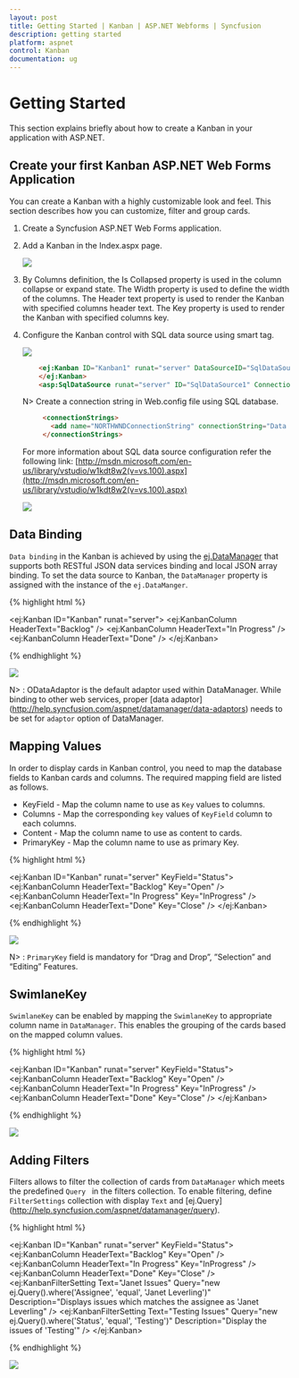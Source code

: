 ```yaml
---
layout: post
title: Getting Started | Kanban | ASP.NET Webforms | Syncfusion
description: getting started
platform: aspnet
control: Kanban
documentation: ug
---
```


# Getting Started

This section explains briefly about how to create a Kanban in your application with ASP.NET.

## Create your first Kanban ASP.NET Web Forms Application

You can create a Kanban with a highly customizable look and feel. This section describes how you can customize, filter and group cards.

1. Create a Syncfusion ASP.NET Web Forms application.
2. Add a Kanban in the Index.aspx page. 

   ![](Getting-Started_images/Getting-Started_img1.png)

3. By Columns definition, the Is Collapsed property is used in the column collapse or expand state. The Width property is used to define the width of the columns. The Header text property is used to render the Kanban with specified columns header text. The Key property is used to render the Kanban with specified columns key.

4. Configure the Kanban control with SQL data source using smart tag.

   ![](Getting-Started_images/Getting-Started_img2.png) 
   
   ~~~ html
	   <ej:Kanban ID="Kanban1" runat="server" DataSourceID="SqlDataSource1">
       </ej:Kanban>
       <asp:SqlDataSource runat="server" ID="SqlDataSource1" ConnectionString='<%$ ConnectionStrings:NORTHWNDConnectionString %>' SelectCommand="SELECT * FROM [Tasks]"></asp:SqlDataSource>
   ~~~
   
   N> Create a connection string in Web.config file using SQL database.

   ~~~ html
		<connectionStrings>
          <add name="NORTHWNDConnectionString" connectionString="Data Source=(LocalDB)\v11.0;AttachDbFilename=|DataDirectory|\NORTHWND.MDF;Integrated Security=True" providerName="System.Data.SqlClient" />
        </connectionStrings>

   ~~~
   
   For more information about SQL data source configuration refer the following link: [http://msdn.microsoft.com/en-us/library/vstudio/w1kdt8w2(v=vs.100).aspx](http://msdn.microsoft.com/en-us/library/vstudio/w1kdt8w2(v=vs.100).aspx)
   
   ![](Getting-Started_images/Getting-Started_img3.png) 

## Data Binding

`Data binding` in the Kanban is achieved by using the [ej.DataManager](http://help.syncfusion.com/aspnet/datamanager/overview)  that supports both RESTful JSON data services binding and local JSON array binding. To set the data source to Kanban, the `DataManager` property is assigned with the instance of the `ej.DataManger`. 

{% highlight html %}

 <ej:Kanban ID="Kanban" runat="server">
                <DataManager URL="http://mvc.syncfusion.com/Services/Northwnd.svc/Tasks" />
                <Columns>
                    <ej:KanbanColumn HeaderText="Backlog" />
                    <ej:KanbanColumn HeaderText="In Progress" />
                    <ej:KanbanColumn HeaderText="Done" />
                </Columns>
  </ej:Kanban>

{% endhighlight %}

![](Getting-Started_images/Getting-Started_img4.jpeg)

N> :  ODataAdaptor is the default adaptor used within DataManager. While binding to other web services, proper [data adaptor] (http://help.syncfusion.com/aspnet/datamanager/data-adaptors) needs to be set for `adaptor` option of DataManager.

## Mapping Values

In order to display cards in Kanban control, you need to map the database fields to Kanban cards and columns. The required mapping field are listed as follows.

 * KeyField - Map the column name to use as `Key` values to columns.
 * Columns -  Map the corresponding `key` values of `KeyField` column to each columns.
 * Content - Map the column name to use as content to cards.
 * PrimaryKey - Map the column name to use as primary Key.

{% highlight html %}

<ej:Kanban ID="Kanban" runat="server" KeyField="Status">
                <DataManager URL="http://mvc.syncfusion.com/Services/Northwnd.svc/Tasks" />
                <Columns>
                    <ej:KanbanColumn HeaderText="Backlog" Key="Open" />
                    <ej:KanbanColumn HeaderText="In Progress" Key="InProgress" />
                    <ej:KanbanColumn HeaderText="Done" Key="Close" />
                </Columns>
                <Fields Content="Summary" PrimaryKey="Id" />
 </ej:Kanban>

{% endhighlight  %}

![](Getting-Started_images/Getting-Started_img5.jpeg)

N> : `PrimaryKey` field is mandatory for “Drag and Drop”, ”Selection” and “Editing” Features.

## SwimlaneKey

`SwimlaneKey` can be enabled by mapping the `SwimlaneKey` to appropriate column name in `DataManager`. This enables the grouping of the cards based on the mapped column values.

{% highlight html %}

<ej:Kanban ID="Kanban" runat="server" KeyField="Status">
                <DataManager URL="http://mvc.syncfusion.com/Services/Northwnd.svc/Tasks" />
                <Columns>
                    <ej:KanbanColumn HeaderText="Backlog" Key="Open" />
                    <ej:KanbanColumn HeaderText="In Progress" Key="InProgress" />
                    <ej:KanbanColumn HeaderText="Done" Key="Close" />
                </Columns>
                <Fields Content="Summary" PrimaryKey="Id" SwimlaneKey="Assignee" />
</ej:Kanban>

{% endhighlight %}

![](Getting-Started_images/Getting-Started_img6.jpeg)

## Adding Filters

Filters allows to filter the collection of cards from `DataManager` which meets the predefined `Query ` in the filters collection. To enable filtering, define `FilterSettings` collection with display `Text` and [ej.Query] (http://help.syncfusion.com/aspnet/datamanager/query).

{% highlight html %}

<ej:Kanban ID="Kanban" runat="server" KeyField="Status">
                <DataManager URL="http://mvc.syncfusion.com/Services/Northwnd.svc/Tasks" />
                <Columns>
                    <ej:KanbanColumn HeaderText="Backlog" Key="Open" />
                    <ej:KanbanColumn HeaderText="In Progress" Key="InProgress" />
                    <ej:KanbanColumn HeaderText="Done" Key="Close" />
                </Columns>
                <Fields Content="Summary" PrimaryKey="Id" SwimlaneKey="Assignee" />
                <FilterSettings>
                    <ej:KanbanFilterSetting Text="Janet Issues" Query="new ej.Query().where('Assignee', 'equal', 'Janet Leverling')" Description="Displays issues which matches the assignee as 'Janet Leverling" />
                    <ej:KanbanFilterSetting Text="Testing Issues" Query="new ej.Query().where('Status', 'equal', 'Testing')" Description="Display the issues of 'Testing'" />
                </FilterSettings>
 </ej:Kanban>

{% endhighlight %}

![](Getting-Started_images/Getting-Started_img7.jpeg) 